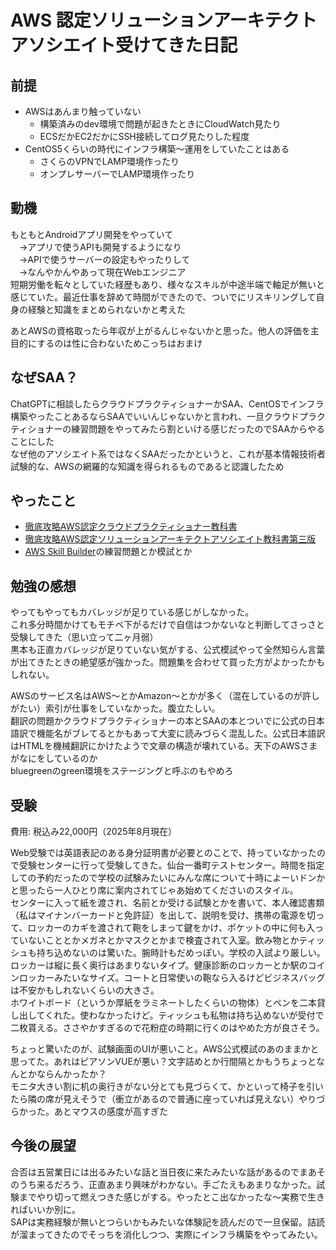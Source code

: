 # AWS 認定ソリューションアーキテクトアソシエイト受けてきた日記

## 前提

 - AWSはあんまり触っていない
   - 構築済みのdev環境で問題が起きたときにCloudWatch見たり
   - ECSだかEC2だかにSSH接続してログ見たりした程度
 - CentOS5くらいの時代にインフラ構築～運用をしていたことはある
   - さくらのVPNでLAMP環境作ったり
   - オンプレサーバーでLAMP環境作ったり

## 動機

もともとAndroidアプリ開発をやっていて  
　→アプリで使うAPIも開発するようになり  
　→APIで使うサーバーの設定もやったりして  
　→なんやかんやあって現在Webエンジニア  
短期労働を転々としていた経歴もあり、様々なスキルが中途半端で軸足が無いと感じていた。最近仕事を辞めて時間ができたので、ついでにリスキリングして自身の経験と知識をまとめられないかと考えた

あとAWSの資格取ったら年収が上がるんじゃないかと思った。他人の評価を主目的にするのは性に合わないためこっちはおまけ

## なぜSAA？

ChatGPTに相談したらクラウドプラクティショナーかSAA、CentOSでインフラ構築やったことあるならSAAでいいんじゃないかと言われ、一旦クラウドプラクティショナーの練習問題をやってみたら割といける感じだったのでSAAからやることにした  
なぜ他のアソシエイト系ではなくSAAだったかというと、これが基本情報技術者試験的な、AWSの網羅的な知識を得られるものであると認識したため

## やったこと

 - [徹底攻略AWS認定クラウドプラクティショナー教科書](https://amzn.to/46zJsYF)
 - [徹底攻略AWS認定ソリューションアーキテクトアソシエイト教科書第三版](https://amzn.to/4oqqlqz)
 - [AWS Skill Builder](https://skillbuilder.aws/search?showRedirectNotFoundBanner=true&page=1&languageCode=ja-JP&examCertificationName=AWS+Certified+Solutions+Architect+-+Associate)の練習問題とか模試とか

## 勉強の感想

やってもやってもカバレッジが足りている感じがしなかった。  
これ多分時間かけてもモチベ下がるだけで自信はつかないなと判断してさっさと受験してきた（思い立って二ヶ月弱）  
黒本も正直カバレッジが足りていない気がする、公式模試やって全然知らん言葉が出てきたときの絶望感が強かった。問題集を合わせて買った方がよかったかもしれない。  

AWSのサービス名はAWS～とかAmazon～とかが多く（混在しているのが許しがたい）索引が仕事をしていなかった。腹立たしい。  
翻訳の問題かクラウドプラクティショナーの本とSAAの本とついでに公式の日本語訳で機能名がブレてるとかもあって大変に読みづらく混乱した。公式日本語訳はHTMLを機械翻訳にかけたようで文章の構造が壊れている。天下のAWSさまがなにをしているのか  
bluegreenのgreen環境をステージングと呼ぶのもやめろ

## 受験

費用: 税込み22,000円（2025年8月現在）

Web受験では英語表記のある身分証明書が必要とのことで、持っていなかったので受験センターに行って受験してきた。仙台一番町テストセンター。時間を指定しての予約だったので学校の試験みたいにみんな席について十時によーいドンかと思ったら一人ひとり席に案内されてじゃあ始めてくださいのスタイル。  
センターに入って紙を渡され、名前とか受ける試験とかを書いて、本人確認書類（私はマイナンバーカードと免許証）を出して、説明を受け、携帯の電源を切って、ロッカーのカギを渡されて鞄をしまって鍵をかけ、ポケットの中に何も入っていないこととかメガネとかマスクとかまで検査されて入室。飲み物とかティッシュも持ち込めないのは驚いた。腕時計もだめっぽい。学校の入試より厳しい。  
ロッカーは縦に長く奥行はあまりないタイプ。健康診断のロッカーとか駅のコインロッカーみたいなサイズ。コートと日常使いの鞄なら入るけどビジネスバッグは不安かもしれないくらいの大きさ。  
ホワイトボード（というか厚紙をラミネートしたくらいの物体）とペンを二本貸し出してくれた。使わなかったけど。ティッシュも私物は持ち込めないが受付で二枚貰える。ささやかすぎるので花粉症の時期に行くのはやめた方が良さそう。

ちょっと驚いたのが、試験画面のUIが悪いこと。AWS公式模試のあのままかと思ってた。あれはピアソンVUEが悪い？文字詰めとか行間隔とかもうちょっとなんとかならんかったか？  
モニタ大きい割に机の奥行きがない分とても見づらくて、かといって椅子を引いたら隣の席が見えそうで（衝立があるので普通に座っていれば見えない）やりづらかった。あとマウスの感度が高すぎた

## 今後の展望

合否は五営業日には出るみたいな話と当日夜に来たみたいな話があるのでまあそのうち来るだろう、正直あまり興味がわかない。手ごたえもあまりなかった。試験までやり切って燃えつきた感じがする。やったとこ出なかったな～実務で生きればいいか別に。  
SAPは実務経験が無いとつらいかもみたいな体験記を読んだので一旦保留。詰読が溜まってきたのでそっちを消化しつつ、実際にインフラ構築をやってみたい。  